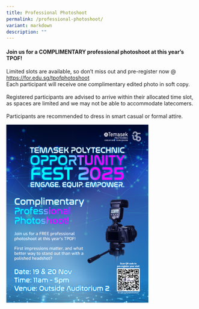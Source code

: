 ```yaml
---
title: Professional Photoshoot
permalink: /professional-photoshoot/
variant: markdown
description: ""
---
```

<h4><strong>Join us for a COMPLIMENTARY professional photoshoot at this year’s TPOF!</strong></h4>
<p>Limited slots are available, so don’t miss out and pre-register now @
<a href="https://for.edu.sg/tpofphotoshoot" rel="noopener noreferrer nofollow" target="_blank">https://for.edu.sg/tpofphotoshoot</a>
<br>Each participant will receive one complimentary edited photo in soft copy.<br>
<br>Registered participants are advised to arrive within their allocated time
slot, as spaces are limited and we may not be able to accommodate latecomers. <br><br>Participants are recommended to dress in smart casual or formal attire.</p>
<div class="isomer-image-wrapper">
<a target="_blank" href="/images/2025/photoshoot_poster.png"><img style="width: 75%;" height="auto" width="100%" alt="" src="/images/2025/photoshoot_poster.png"></a>
</div>
<style>
	.col.is-8.is-offset-2.print-content{
	width:75%;
	}
.col.is-1.has-float-btns.is-position-relative.is-hidden-touch
	{
	display:none;
	}
</style>